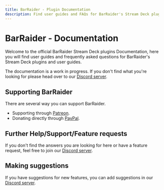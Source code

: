 ```yaml
---
title: BarRaider - Plugin Documentation
description: Find user guides and FAQs for BarRaider's Stream Deck plugins in our official Stream Deck plugin documentation.
---
```



# BarRaider - Documentation
Welcome to the official BarRaider Stream Deck plugins Documentation, here you will find user guides and frequently asked questions for BarRaider's Stream Deck plugins and user guides.

The documentation is a work in progress. If you don't find what you're looking for please head over to our [Discord server](https://discord.barraider.com).

## Supporting BarRaider

There are several way you can support BarRaider.

- Supporting through [Patreon](https://www.patreon.com/barraider).
- Donating directly through [PayPal](paypal.me/BarRaider).

## Further Help/Support/Feature requests
If you don't find the answers you are looking for here or have a feature request, feel free to join our [Discord server](https://discord.barraider.com).

## Making suggestions
If you have suggestions for new features, you can add suggestions in our [Discord server](https://discord.barraider.com).